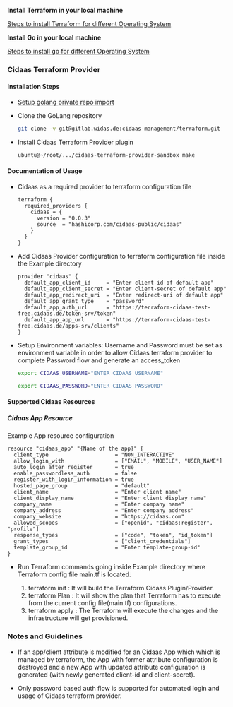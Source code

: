 **Install Terraform in your local machine**

[Steps to install Terraform for different Operating System](https://learn.hashicorp.com/tutorials/terraform/install-cli)



**Install Go in your local machine**

[Steps to install go for different Operating System](https://golang.org/doc/install)




### Cidaas Terraform Provider



#### Installation Steps

- [Setup golang private repo import](https://gitlab.widas.de/cidaas-v2/cidaas-documentation/development-guidelines/-/wikis/how-to/How-to-import-private-GO-projects)

- Clone the GoLang repository 

  ```bash
  git clone -v git@gitlab.widas.de:cidaas-management/terraform.git

- Install Cidaas Terraform Provider plugin

  ```bash
  ubuntu@~/root/.../cidaas-terraform-provider-sandbox make
  ```

#### Documentation of Usage

- Cidaas as a required provider to terraform configuration file

  ```hcl
  terraform {
    required_providers {
      cidaas = {
        version = "0.0.3"
        source  = "hashicorp.com/cidaas-public/cidaas"
      }
    }
  }
  ```

  

- Add Cidaas Provider configuration to terraform configuration file inside the Example directory

  ```hcl
  provider "cidaas" {
    default_app_client_id     = "Enter client-id of default app"
    default_app_client_secret = "Enter client-secret of default app"
    default_app_redirect_uri  = "Enter redirect-uri of default app"
    default_app_grant_type    = "password"
    default_app_auth_url      = "https://terraform-cidaas-test-free.cidaas.de/token-srv/token"
    default_app_app_url       = "https://terraform-cidaas-test-free.cidaas.de/apps-srv/clients"
  }
  ```



- Setup Environment variables: Username and Password must be set as environment variable in order to allow Cidaas terraform provider to complete Password flow and generate an access_token 

  ```bash
  export CIDAAS_USERNAME="ENTER CIDAAS USERNAME"
  ```

  ```bash
  export CIDAAS_PASSWORD="ENTER CIDAAS PASSWORD"
  ```



#### Supported Cidaas Resources

##### Cidaas App Resource

Example App resource configuration

```hcl
resource "cidaas_app" "{Name of the app}" {
  client_type                     = "NON_INTERACTIVE"
  allow_login_with                = ["EMAIL", "MOBILE", "USER_NAME"]
  auto_login_after_register       = true
  enable_passwordless_auth        = false
  register_with_login_information = true
  hosted_page_group               = "default"
  client_name                     = "Enter client name"
  client_display_name             = "Enter client display name"
  company_name                    = "Enter company name"
  company_address                 = "Enter company address"
  company_website                 = "https://cidaas.com"
  allowed_scopes                  = ["openid", "cidaas:register", "profile"]
  response_types                  = ["code", "token", "id_token"]
  grant_types                     = ["client_credentials"]
  template_group_id               = "Enter template-group-id"
}
```

- Run Terraform commands going inside Example directory where Terraform config file main.tf is located. 

  1. terraform init : It will build the Terraform Cidaas Plugin/Provider.
  2. terraform Plan : It will show the plan that Terraform has to execute from the current config file(main.tf) configurations.
  3. terraform apply : The Terraform will execute the changes and the infrastructure will get provisioned.

### Notes and Guidelines

- If an app/client attribute is modified for an Cidaas App which which is managed by terraform, the App with former attribute configuration is destroyed and a new App with updated attribute configuration is generated (with newly generated client-id and client-secret).

- Only password based auth flow is supported for automated login and usage of Cidaas terraform provider.
